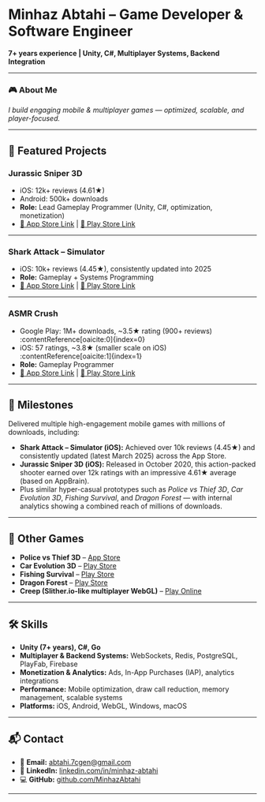 # Minhaz Abtahi – Game Developer & Software Engineer  

**7+ years experience | Unity, C#, Multiplayer Systems, Backend Integration**  

---

### 🎮 About Me  
*I build engaging mobile & multiplayer games — optimized, scalable, and player-focused.*

---

## 🚀 Featured Projects  

### **Jurassic Sniper 3D**  
- iOS: 12k+ reviews (4.61★)  
- Android: 500k+ downloads  
- **Role:** Lead Gameplay Programmer (Unity, C#, optimization, monetization)  
- [📱 App Store Link](https://apps.apple.com/us/app/jurassic-sniper-3d/id1535441769) | [📱 Play Store Link](https://play.google.com/store/apps/details?id=com.funvai.jurassicsniper3d)  

---

### **Shark Attack – Simulator**  
- iOS: 10k+ reviews (4.45★), consistently updated into 2025  
- **Role:** Gameplay + Systems Programming  
- [📱 App Store Link](https://apps.apple.com/us/app/shark-attack-simulator-io-game/id1489941954) | [📱 Play Store Link](https://play.google.com/store/apps/details?id=com.fpg.sharkattack)  

---

### **ASMR Crush**  
- Google Play: 1M+ downloads, ~3.5★ rating (900+ reviews) :contentReference[oaicite:0]{index=0}  
- iOS: 57 ratings, ~3.8★ (smaller scale on iOS) :contentReference[oaicite:1]{index=1}  
- **Role:** Gameplay Programmer   
- [📱 App Store Link](https://apps.apple.com/us/app/asmr-crush/id1584980063) | [📱 Play Store Link](https://play.google.com/store/apps/details?id=com.tastypill.asmrcrush&hl=en&gl=US)  

---

## 🎯 Milestones  

Delivered multiple high-engagement mobile games with millions of downloads, including:

- **Shark Attack – Simulator (iOS):** Achieved over 10k reviews (4.45★) and consistently updated (latest March 2025) across the App Store.  
- **Jurassic Sniper 3D (iOS):** Released in October 2020, this action-packed shooter earned over 12k ratings with an impressive 4.61★ average (based on AppBrain).  
- Plus similar hyper-casual prototypes such as *Police vs Thief 3D*, *Car Evolution 3D*, *Fishing Survival*, and *Dragon Forest* — with internal analytics showing a combined reach of millions of downloads.  

---

## 🎲 Other Games  

- **Police vs Thief 3D** – [App Store](https://apps.apple.com/us/app/police-vs-thief-3d-car-race/id1542502766)  
- **Car Evolution 3D** – [Play Store](https://play.google.com/store/apps/details?id=com.funvai.supercop)  
- **Fishing Survival** – [Play Store](https://play.google.com/store/apps/details?id=com.funvai.fishingsurvival)  
- **Dragon Forest** – [Play Store](https://play.google.com/store/apps/details?id=com.funvai.tapfire&hl=en&gl=US)  
- **Creep (Slither.io-like multiplayer WebGL)** – [Play Online](https://minhazabtahi.itch.io/creep)  

---

## 🛠️ Skills  

- **Unity (7+ years), C#, Go**  
- **Multiplayer & Backend Systems:** WebSockets, Redis, PostgreSQL, PlayFab, Firebase  
- **Monetization & Analytics:** Ads, In-App Purchases (IAP), analytics integrations  
- **Performance:** Mobile optimization, draw call reduction, memory management, scalable systems  
- **Platforms:** iOS, Android, WebGL, Windows, macOS  

---

## 📬 Contact  

- 📧 **Email:** [abtahi.7cgen@gmail.com](mailto:abtahi.7cgen@gmail.com)  
- 🔗 **LinkedIn:** [linkedin.com/in/minhaz-abtahi](https://www.linkedin.com/in/minhaz-abtahi)  
- 💻 **GitHub:** [github.com/MinhazAbtahi](https://github.com/MinhazAbtahi)  

---

